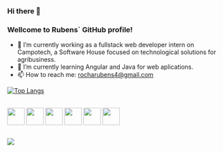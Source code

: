 ### Hi there 👋

<!--
**RubensCarvalhoRocha/RubensCarvalhoRocha** is a ✨ _special_ ✨ repository because its `README.md` (this file) appears on your GitHub profile.

Here are some ideas to get you started:

- 🔭 I’m currently working on Campotech, a Software House focused on technological solutions for agribusiness.
- 🌱 I’m currently learning Angular and Java.
- 👯 I’m looking to collaborate on ...
- 🤔 I’m looking for help with ...
- 💬 Ask me about ...
- 📫 How to reach me: rocharubens4@gmail.com
- 😄 Pronouns: ...
- ⚡ Fun fact: ...
-->

### Wellcome to Rubens` GitHub profile!

- 🔭 I’m currently working as a fullstack web developer intern on Campotech, a Software House focused on technological solutions for agribusiness.
- 🌱 I’m currently learning Angular and Java for web aplications.
- 📫 How to reach me: rocharubens4@gmail.com


[![Top Langs](https://github-readme-stats.vercel.app/api/top-langs/RubensCarvalhoRochaanuraghazra&layout=pie)](https://github.com/anuraghazra/github-readme-stats)


<div style="display: inline_block"><br>
  <img align="center" width="40" src="https://cdn.jsdelivr.net/gh/devicons/devicon/icons/java/java-original.svg" />
  <img align="center" width="40" src="https://cdn.jsdelivr.net/gh/devicons/devicon/icons/angularjs/angularjs-original.svg" />
  <img align="center" width="40" src="https://cdn.jsdelivr.net/gh/devicons/devicon/icons/javascript/javascript-original.svg" />
  <img align="center" width="40" src="https://cdn.jsdelivr.net/gh/devicons/devicon/icons/typescript/typescript-original.svg" />
  <img align="center" width="40" src="https://cdn.jsdelivr.net/gh/devicons/devicon/icons/spring/spring-original.svg" />       
  <img align="center" width="40" src="https://cdn.jsdelivr.net/gh/devicons/devicon/icons/postgresql/postgresql-original.svg" />
          
</div>
  
  ##

 <div> 
  <a href="https://www.linkedin.com/in/rubens-rocha-a219a5211/" target="_blank"><img src="https://img.shields.io/badge/-LinkedIn-%230077B5?style=for-the-badge&logo=linkedin&logoColor=white" target="_blank"></a> 

 
</div>

  
